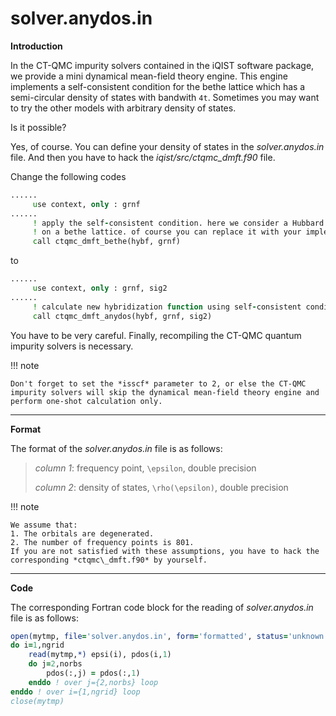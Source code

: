 # solver.anydos.in

**Introduction**

In the CT-QMC impurity solvers contained in the iQIST software package, we provide a mini dynamical mean-field theory engine. This engine implements a self-consistent condition for the bethe lattice which has a semi-circular density of states with bandwith ``4t``. Sometimes you may want to try the other models with arbitrary density of states.

Is it possible?

Yes, of course. You can define your density of states in the *solver.anydos.in* file. And then you have to hack the *iqist/src/ctqmc\_dmft.f90* file.

Change the following codes

```fortran
......
     use context, only : grnf
......
     ! apply the self-consistent condition. here we consider a Hubbard model
     ! on a bethe lattice. of course you can replace it with your implements
     call ctqmc_dmft_bethe(hybf, grnf)
```

to

```fortran
......
     use context, only : grnf, sig2
......
     ! calculate new hybridization function using self-consistent condition
     call ctqmc_dmft_anydos(hybf, grnf, sig2)
```

You have to be very careful. Finally, recompiling the CT-QMC quantum impurity solvers is necessary.

!!! note

    Don't forget to set the *isscf* parameter to 2, or else the CT-QMC impurity solvers will skip the dynamical mean-field theory engine and perform one-shot calculation only.

---

**Format**

The format of the *solver.anydos.in* file is as follows:

>
> *column 1*: frequency point, ``\epsilon``, double precision
>
> *column 2*: density of states, ``\rho(\epsilon)``, double precision
>

!!! note

    We assume that:
    1. The orbitals are degenerated.
    2. The number of frequency points is 801.
    If you are not satisfied with these assumptions, you have to hack the corresponding *ctqmc\_dmft.f90* by yourself.

---

**Code**

The corresponding Fortran code block for the reading of *solver.anydos.in* file is as follows:

```fortran
open(mytmp, file='solver.anydos.in', form='formatted', status='unknown')
do i=1,ngrid
    read(mytmp,*) epsi(i), pdos(i,1)
    do j=2,norbs
        pdos(:,j) = pdos(:,1)
    enddo ! over j={2,norbs} loop
enddo ! over i={1,ngrid} loop
close(mytmp)
```
